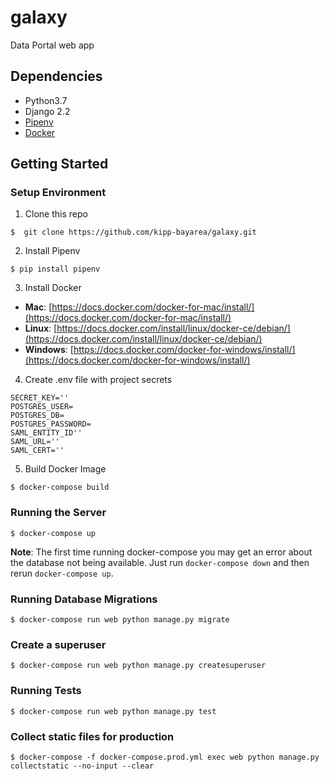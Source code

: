 # galaxy
Data Portal web app

## Dependencies

* Python3.7
* Django 2.2
* [Pipenv](https://pipenv.readthedocs.io/en/latest/)
* [Docker](https://www.docker.com/)

## Getting Started

### Setup Environment

1. Clone this repo

```
$  git clone https://github.com/kipp-bayarea/galaxy.git
```

2. Install Pipenv

```
$ pip install pipenv
```

3. Install Docker

* **Mac**: [https://docs.docker.com/docker-for-mac/install/](https://docs.docker.com/docker-for-mac/install/)
* **Linux**: [https://docs.docker.com/install/linux/docker-ce/debian/](https://docs.docker.com/install/linux/docker-ce/debian/)
* **Windows**: [https://docs.docker.com/docker-for-windows/install/](https://docs.docker.com/docker-for-windows/install/)

4. Create .env file with project secrets
```
SECRET_KEY=''
POSTGRES_USER=
POSTGRES_DB=
POSTGRES_PASSWORD=
SAML_ENTITY_ID''
SAML_URL=''
SAML_CERT=''
```

5. Build Docker Image

```
$ docker-compose build
```

### Running the Server

```
$ docker-compose up
```
**Note**: The first time running docker-compose you may get an error about the database not being available. Just run `docker-compose down` and then rerun `docker-compose up`.

### Running Database Migrations

```
$ docker-compose run web python manage.py migrate
```

### Create a superuser

```
$ docker-compose run web python manage.py createsuperuser
```

### Running Tests

```
$ docker-compose run web python manage.py test
```

### Collect static files for production

```
$ docker-compose -f docker-compose.prod.yml exec web python manage.py collectstatic --no-input --clear
```

